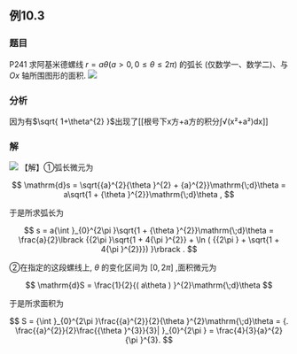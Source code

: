 ## 例10.3
### 题目
P241 求阿基米德螺线 $r = {a\theta }( {a > 0,0 \leq \theta \leq {2\pi }})$ 的弧长 (仅数学一、数学二)、与 ${Ox}$ 轴所围图形的面积.
![](https://img.hwenyi.tech/202407011236667.webp)
### 分析
因为有$\sqrt{ 1+\theta^{2} }$出现了[[根号下x方+a方的积分∫√(x²+a²)dx]]
### 解
![](https://img.hwenyi.tech/202410241101152.webp)
【解】①弧长微元为

$$
\mathrm{d}s = \sqrt{{a}^{2}{\theta }^{2} + {a}^{2}}\mathrm{\;d}\theta = a\sqrt{1 + {\theta }^{2}}\mathrm{\;d}\theta ,
$$

于是所求弧长为

$$
s = a{\int }_{0}^{2\pi }\sqrt{1 + {\theta }^{2}}\mathrm{\;d}\theta = \frac{a}{2}\lbrack {{2\pi }\sqrt{1 + 4{\pi }^{2}} + \ln ( {{2\pi } + \sqrt{1 + 4{\pi }^{2}}}) }\rbrack .
$$

②在指定的这段螺线上, $\theta$ 的变化区间为 $\lbrack {0,{2\pi }}\rbrack$ ,面积微元为

$$
\mathrm{d}S = \frac{1}{2}{( a\theta ) }^{2}\mathrm{\;d}\theta
$$

于是所求面积为

$$
S = {\int }_{0}^{2\pi }\frac{{a}^{2}}{2}{\theta }^{2}\mathrm{\;d}\theta = {. \frac{{a}^{2}}{2}\frac{{\theta }^{3}}{3}| }_{0}^{2\pi } = \frac{4}{3}{a}^{2}{\pi }^{3}.
$$